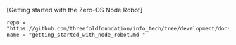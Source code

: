 [Getting started with the Zero-OS Node Robot]
```!!!include
repo = "https://github.com/threefoldfoundation/info_tech/tree/development/docs/training"
name = "getting_started_with_node_robot.md "
```